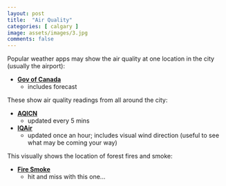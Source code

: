 ```yaml
---
layout: post
title:  "Air Quality"
categories: [ calgary ]
image: assets/images/3.jpg
comments: false
---
```


Popular weather apps may show the air quality at one location in the city (usually the airport):

+ **[Gov of Canada](https://weather.gc.ca/airquality/pages/abaq-002_e.html/)**
    + includes forecast


These show air quality readings from all around the city:

+   **[AQICN](https://aqicn.org/city/canada/alberta/calgary-central-2/)**
    +  updated every 5 mins
+   **[IQAir](https://www.iqair.com/ca/)**
    +  updated once an hour; includes visual wind direction (useful to see what may be coming your way)


This visually shows the location of forest fires and smoke:

+ **[Fire Smoke](https://firesmoke.ca/forecasts/current/)**
    - hit and miss with this one...
